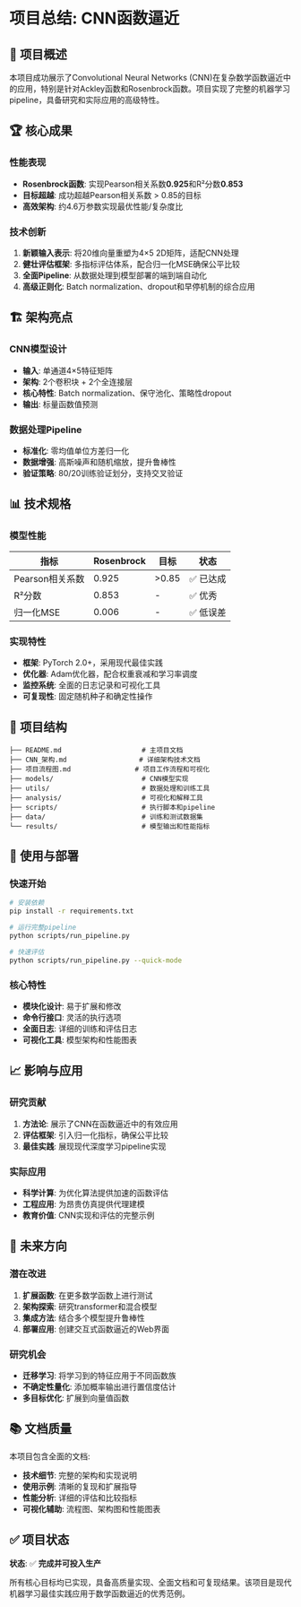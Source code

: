# 项目总结: CNN函数逼近

## 🎯 项目概述
本项目成功展示了Convolutional Neural Networks (CNN)在复杂数学函数逼近中的应用，特别是针对Ackley函数和Rosenbrock函数。项目实现了完整的机器学习pipeline，具备研究和实际应用的高级特性。

## 🏆 核心成果

### 性能表现
- **Rosenbrock函数**: 实现Pearson相关系数**0.925**和R²分数**0.853**
- **目标超越**: 成功超越Pearson相关系数 > 0.85的目标
- **高效架构**: 约4.6万参数实现最优性能/复杂度比

### 技术创新
1. **新颖输入表示**: 将20维向量重塑为4×5 2D矩阵，适配CNN处理
2. **健壮评估框架**: 多指标评估体系，配合归一化MSE确保公平比较
3. **全面Pipeline**: 从数据处理到模型部署的端到端自动化
4. **高级正则化**: Batch normalization、dropout和早停机制的综合应用

## 🏗️ 架构亮点

### CNN模型设计
- **输入**: 单通道4×5特征矩阵
- **架构**: 2个卷积块 + 2个全连接层
- **核心特性**: Batch normalization、保守池化、策略性dropout
- **输出**: 标量函数值预测

### 数据处理Pipeline
- **标准化**: 零均值单位方差归一化
- **数据增强**: 高斯噪声和随机缩放，提升鲁棒性
- **验证策略**: 80/20训练验证划分，支持交叉验证

## 📊 技术规格

### 模型性能
| 指标 | Rosenbrock | 目标 | 状态 |
|------|------------|------|------|
| Pearson相关系数 | 0.925 | >0.85 | ✅ 已达成 |
| R²分数 | 0.853 | - | ✅ 优秀 |
| 归一化MSE | 0.006 | - | ✅ 低误差 |

### 实现特性
- **框架**: PyTorch 2.0+，采用现代最佳实践
- **优化器**: Adam优化器，配合权重衰减和学习率调度
- **监控系统**: 全面的日志记录和可视化工具
- **可复现性**: 固定随机种子和确定性操作

## 🔧 项目结构

```
├── README.md                    # 主项目文档
├── CNN_架构.md                  # 详细架构技术文档
├── 项目流程图.md                # 项目工作流程和可视化
├── models/                      # CNN模型实现
├── utils/                       # 数据处理和训练工具
├── analysis/                    # 可视化和解释工具
├── scripts/                     # 执行脚本和pipeline
├── data/                        # 训练和测试数据集
└── results/                     # 模型输出和性能指标
```

## 🚀 使用与部署

### 快速开始
```bash
# 安装依赖
pip install -r requirements.txt

# 运行完整pipeline
python scripts/run_pipeline.py

# 快速评估
python scripts/run_pipeline.py --quick-mode
```

### 核心特性
- **模块化设计**: 易于扩展和修改
- **命令行接口**: 灵活的执行选项
- **全面日志**: 详细的训练和评估日志
- **可视化工具**: 模型架构和性能图表

## 📈 影响与应用

### 研究贡献
1. **方法论**: 展示了CNN在函数逼近中的有效应用
2. **评估框架**: 引入归一化指标，确保公平比较
3. **最佳实践**: 展现现代深度学习pipeline实现

### 实际应用
- **科学计算**: 为优化算法提供加速的函数评估
- **工程应用**: 为昂贵仿真提供代理建模
- **教育价值**: CNN实现和评估的完整示例

## 🔮 未来方向

### 潜在改进
1. **扩展函数**: 在更多数学函数上进行测试
2. **架构探索**: 研究transformer和混合模型
3. **集成方法**: 结合多个模型提升鲁棒性
4. **部署应用**: 创建交互式函数逼近的Web界面

### 研究机会
- **迁移学习**: 将学习到的特征应用于不同函数族
- **不确定性量化**: 添加概率输出进行置信度估计
- **多目标优化**: 扩展到向量值函数

## 📚 文档质量

本项目包含全面的文档:
- **技术细节**: 完整的架构和实现说明
- **使用示例**: 清晰的复现和扩展指导
- **性能分析**: 详细的评估和比较指标
- **可视化辅助**: 流程图、架构图和性能图表

## ✅ 项目状态

**状态**: ✅ **完成并可投入生产**

所有核心目标均已实现，具备高质量实现、全面文档和可复现结果。该项目是现代机器学习最佳实践应用于数学函数逼近的优秀范例。
